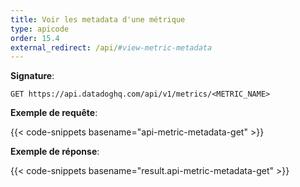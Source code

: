 ```yaml
---
title: Voir les metadata d'une métrique
type: apicode
order: 15.4
external_redirect: /api/#view-metric-metadata
---
```


**Signature**:

`GET https://api.datadoghq.com/api/v1/metrics/<METRIC_NAME>`

**Exemple de requête**:

{{< code-snippets basename="api-metric-metadata-get" >}}

**Exemple de réponse**:

{{< code-snippets basename="result.api-metric-metadata-get" >}}

